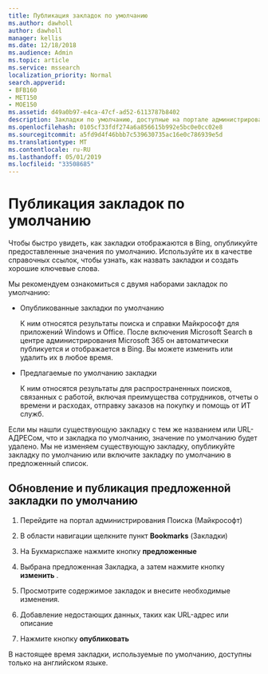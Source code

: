 ```yaml
---
title: Публикация закладок по умолчанию
ms.author: dawholl
author: dawholl
manager: kellis
ms.date: 12/18/2018
ms.audience: Admin
ms.topic: article
ms.service: mssearch
localization_priority: Normal
search.appverid:
- BFB160
- MET150
- MOE150
ms.assetid: d49a0b97-e4ca-47cf-ad52-6113787b8402
description: Закладки по умолчанию, доступные на портале администрирования поиска Майкрософт
ms.openlocfilehash: 0105cf33fdf274a6a856615b992e5bc0e0cc02e8
ms.sourcegitcommit: a5fd9d4f46bbb7c539630735ac16e0c786939e5d
ms.translationtype: MT
ms.contentlocale: ru-RU
ms.lasthandoff: 05/01/2019
ms.locfileid: "33508685"
---
```

# <a name="publish-default-bookmarks"></a>Публикация закладок по умолчанию

Чтобы быстро увидеть, как закладки отображаются в Bing, опубликуйте предоставленные значения по умолчанию. Используйте их в качестве справочных ссылок, чтобы узнать, как назвать закладки и создать хорошие ключевые слова.
  
Мы рекомендуем ознакомиться с двумя наборами закладок по умолчанию:
  
- Опубликованные закладки по умолчанию
    
    К ним относятся результаты поиска и справки Майкрософт для приложений Windows и Office. После включения Microsoft Search в центре администрирования Microsoft 365 он автоматически публикуется и отображается в Bing. Вы можете изменить или удалить их в любое время.
    
- Предлагаемые по умолчанию закладки
    
    К ним относятся результаты для распространенных поисков, связанных с работой, включая преимущества сотрудников, отчеты о времени и расходах, отправку заказов на покупку и помощь от ИТ служб.
    
Если мы нашли существующую закладку с тем же названием или URL-АДРЕСом, что и закладка по умолчанию, значение по умолчанию будет удалено. Мы не изменяем существующую закладку, опубликуйте закладку по умолчанию или включите закладку по умолчанию в предложенный список.
  
## <a name="update-and-publish-a-default-suggested-bookmark"></a>Обновление и публикация предложенной закладки по умолчанию

1. Перейдите на портал администрирования Поиска (Майкрософт)
    
2. В области навигации щелкните пункт **Bookmarks** (Закладки)
    
3. На Букмаркспаже нажмите кнопку **предложенные**
    
4. Выбрана предложенная Закладка, а затем нажмите кнопку **изменить** .
    
5. Просмотрите содержимое закладок и внесите необходимые изменения.
    
6. Добавление недостающих данных, таких как URL-адрес или описание
    
7. Нажмите кнопку **опубликовать**
    
В настоящее время закладки, используемые по умолчанию, доступны только на английском языке. 

  

